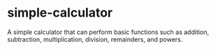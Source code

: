 # simple-calculator
A simple calculator that can perform basic functions such as addition, subtraction, multiplication, division, remainders, and powers.
